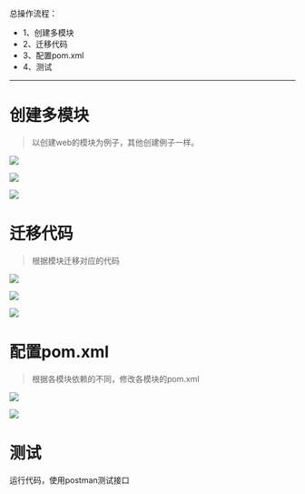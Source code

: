 总操作流程：
- 1、创建多模块
- 2、迁移代码
- 3、配置pom.xml
- 4、测试

***

# 创建多模块

>以创建web的模块为例子，其他创建例子一样。

![](image/3-1.png)

![](image/3-2.png)

![](image/3-3.png)

# 迁移代码

> 根据模块迁移对应的代码

![](image/3-4.png)

![](image/3-5.png)

![](image/3-6.png)


# 配置pom.xml

>根据各模块依赖的不同，修改各模块的pom.xml

![](image/3-7.png)

![](image/3-8.png)


# 测试

运行代码，使用postman测试接口